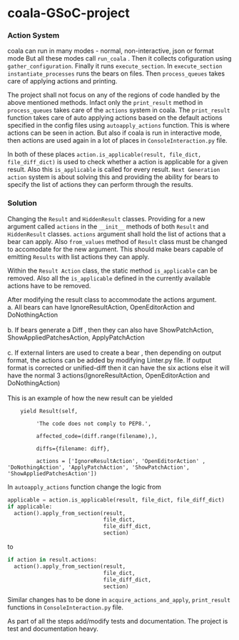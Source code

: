 # coala-GSoC-project

### Action System

coala can run in many modes - normal, non-interactive, json or format mode But all these modes call `run_coala` . Then it collects cofiguration using `gather_configuration`. Finally it runs `execute_section`.  In `execute_section`  `instantiate_processes` runs the bears on files. Then `process_queues` takes care of applying actions and printing. 

The project shall not focus on any of the regions of code handled by the above mentioned methods. 
Infact only the `print_result` method in `process_queues` takes care of the `actions` system in coala.  The `print_result` function takes care of auto applying actions based on the default actions specified in the config files using `autoapply_actions` function. This is where actions can be seen in action. But also if coala is run in interactive mode, then actions are used again in a lot of places in `ConsoleInteraction.py` file. 

In both of these places `action.is_applicable(result, file_dict, file_diff_dict)` is used to check whether a action is applicable for a given result. Also this `is_applicable` is called for every result. `Next Generation action` system is about solving this and providing the ability for bears to specify the list of actions they can perform through the results.


### Solution

Changing the `Result` and `HiddenResult` classes. Providing for a new argument called `actions` in the `__init__` methods of both `Result` and `HiddenResult` classes. `actions` argument shall hold the list of actions that a bear can apply. Also `from_values` method of `Result` class must be changed to accomodate for the new argument. This should make bears capable of emitting `Results` with list actions they can apply.

Within the `Result Action` class, the static method `is_applicable` can be removed. Also all the `is_applicable` defined in the currently available actions have to be removed. 

After modifying the result class to accommodate the actions argument.<br>
  a. All bears can have IgnoreResultAction, OpenEditorAction and DoNothingAction<br><br>
  b. If bears generate a Diff , then they can also have ShowPatchAction, ShowAppliedPatchesAction, ApplyPatchAction<br><br>
  c. If external linters are used to create a bear , then depending on output format, the actions can be added by modifying        Linter.py file.  If output format is corrected or unified-diff then it can have the six actions else it will have the          normal 3 actions(IgnoreResultAction, OpenEditorAction and DoNothingAction)<br><br>
     This is an example of how the new result can be yielded
     

        yield Result(self,

             'The code does not comply to PEP8.',

             affected_code=(diff.range(filename),),

             diffs={filename: diff},

             actions = ['IgnoreResultAction', 'OpenEditorAction' , 'DoNothingAction', 'ApplyPatchAction', 'ShowPatchAction',  'ShowAppliedPatchesAction'])


In `autoapply_actions` function change the logic from 
  ```python
  applicable = action.is_applicable(result, file_dict, file_diff_dict)
  if applicable:
    action().apply_from_section(result,
                                file_dict,
                                file_diff_dict,
                                section)
  ```

to 
  ```python 
  if action in result.actions:
    action().apply_from_section(result,
                                file_dict,
                                file_diff_dict,
                                section)
  ```
Similar changes has to be done in `acquire_actions_and_apply`, `print_result` functions in `ConsoleInteraction.py` file. 

As part of all the steps add/modify tests and documentation. The project is test and documentation heavy.
